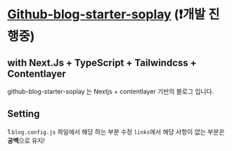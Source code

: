 # [Github-blog-starter-soplay](https://soplay.github.io/github-blog-starter-soplay) (❗️개발 진행중)

## with Next.Js + TypeScript + Tailwindcss + Contentlayer

github-blog-starter-soplay 는 Nextjs + contentlayer 기반의 블로그 입니다.

## Setting

1.`blog.config.js` 파일에서 해당 하는 부분 수정
`links`에서 해당 사항이 없는 부분은 **공백**으로 유지!
